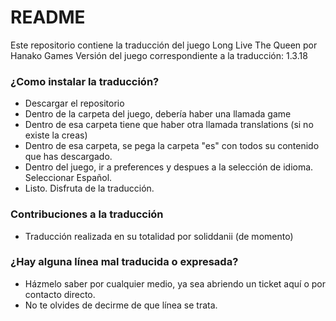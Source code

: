 # README #

Este repositorio contiene la traducción del juego Long Live The Queen por Hanako Games
Versión del juego correspondiente a la traducción: 1.3.18


### ¿Como instalar la traducción? ###

* Descargar el repositorio
* Dentro de la carpeta del juego, debería haber una llamada game
* Dentro de esa carpeta tiene que haber otra llamada translations (si no existe la creas)
* Dentro de esa carpeta, se pega la carpeta "es" con todos su contenido que has descargado.
* Dentro del juego, ir a preferences y despues a la selección de idioma. Seleccionar Español.
* Listo. Disfruta de la traducción.

### Contribuciones a la traducción ###

* Traducción realizada en su totalidad por soliddanii (de momento)

### ¿Hay alguna línea mal traducida o expresada? ###

* Házmelo saber por cualquier medio, ya sea abriendo un ticket aquí o por contacto directo.
* No te olvides de decirme de que línea se trata.